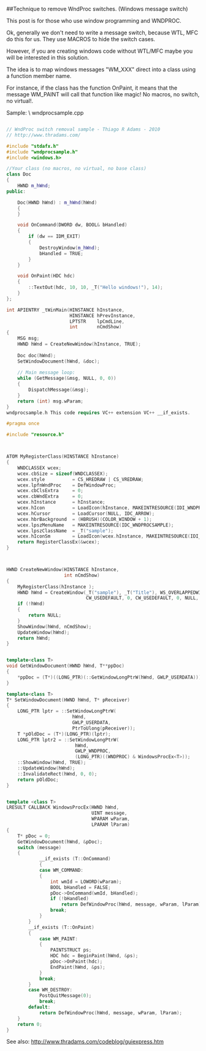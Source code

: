 ##Technique to remove WndProc switches. (Windows message switch)

This post is for those who use window programming and WNDPROC.

Ok, generally we don't need to write a message switch, because WTL, MFC do this for us. They use MACROS to hide the switch cases.

However, if you are creating windows code without WTL/MFC maybe you will be interested in this solution.

The idea is to map windows messages "WM_XXX" direct into a class using a function member name.

For instance, if the class has the function OnPaint, it means that the message WM_PAINT will call that function like magic! No macros, no switch, no virtual!.

Sample: \\
wndprocsample.cpp

```cpp

// WndProc switch removal sample - Thiago R Adams - 2010
// http://www.thradams.com/

#include "stdafx.h"
#include "wndprocsample.h"
#include <windows.h>

//Your class (no macros, no virtual, no base class)
class Doc
{
    HWND m_hWnd;
public:

    Doc(HWND hWnd) : m_hWnd(hWnd)
    {
    }

    void OnCommand(DWORD dw, BOOL& bHandled)
    {
        if (dw == IDM_EXIT)
        {
            DestroyWindow(m_hWnd);
            bHandled = TRUE;
        }
    }

    void OnPaint(HDC hdc)
    {
        ::TextOut(hdc, 10, 10, _T("Hello windows!"), 14);
    }
};

int APIENTRY _tWinMain(HINSTANCE hInstance,
                       HINSTANCE hPrevInstance,
                       LPTSTR    lpCmdLine,
                       int       nCmdShow)
{
    MSG msg;
    HWND hWnd = CreateNewWindow(hInstance, TRUE);
    
    Doc doc(hWnd);
    SetWindowDocument(hWnd, &doc);
    
    // Main message loop:
    while (GetMessage(&msg, NULL, 0, 0))
    {
        DispatchMessage(&msg);
    }
    return (int) msg.wParam;
}
wndprocsample.h This code requires VC++ extension VC++ __if_exists.

#pragma once

#include "resource.h"



ATOM MyRegisterClass(HINSTANCE hInstance)
{
    WNDCLASSEX wcex;
    wcex.cbSize = sizeof(WNDCLASSEX);
    wcex.style          = CS_HREDRAW | CS_VREDRAW;
    wcex.lpfnWndProc    = DefWindowProc;
    wcex.cbClsExtra     = 0;
    wcex.cbWndExtra     = 0;
    wcex.hInstance      = hInstance;
    wcex.hIcon          = LoadIcon(hInstance, MAKEINTRESOURCE(IDI_WNDPROCSAMPLE));
    wcex.hCursor        = LoadCursor(NULL, IDC_ARROW);
    wcex.hbrBackground  = (HBRUSH)(COLOR_WINDOW + 1);
    wcex.lpszMenuName   = MAKEINTRESOURCE(IDC_WNDPROCSAMPLE);
    wcex.lpszClassName  = _T("sample");
    wcex.hIconSm        = LoadIcon(wcex.hInstance, MAKEINTRESOURCE(IDI_SMALL));
    return RegisterClassEx(&wcex);
}



HWND CreateNewWindow(HINSTANCE hInstance,
                     int nCmdShow)
{
    MyRegisterClass(hInstance );
    HWND hWnd = CreateWindow(_T("sample"), _T("Title"), WS_OVERLAPPEDWINDOW,
                             CW_USEDEFAULT, 0, CW_USEDEFAULT, 0, NULL, NULL, hInstance, NULL);
    if (!hWnd)
    {
        return NULL;
    }
    ShowWindow(hWnd, nCmdShow);
    UpdateWindow(hWnd);
    return hWnd;
}


template<class T>
void GetWindowDocument(HWND hWnd, T**ppDoc)
{
    *ppDoc = (T*)((LONG_PTR)(::GetWindowLongPtrW(hWnd, GWLP_USERDATA)));
}

template<class T>
T* SetWindowDocument(HWND hWnd, T* pReceiver)
{
    LONG_PTR lptr = ::SetWindowLongPtrW(
                        hWnd,
                        GWLP_USERDATA,
                        PtrToUlong(pReceiver));
    T *pOldDoc = (T*)(LONG_PTR)(lptr);
    LONG_PTR lptr2 = ::SetWindowLongPtrW(
                         hWnd,
                         GWLP_WNDPROC,
                         (LONG_PTR)((WNDPROC) & WindowsProcEx<T>));
    ::ShowWindow(hWnd, TRUE);
    ::UpdateWindow(hWnd);
    ::InvalidateRect(hWnd, 0, 0);
    return pOldDoc;
}


template <class T>
LRESULT CALLBACK WindowsProcEx(HWND hWnd,
                               UINT message,
                               WPARAM wParam,
                               LPARAM lParam)
{
    T* pDoc = 0;
    GetWindowDocument(hWnd, &pDoc);
    switch (message)
    {
            __if_exists (T::OnCommand)
            {
            case WM_COMMAND:
            {
                int wmId = LOWORD(wParam);
                BOOL bHandled = FALSE;
                pDoc->OnCommand(wmId, bHandled);
                if (!bHandled)
                    return DefWindowProc(hWnd, message, wParam, lParam);
                break;
            }
        }
        __if_exists (T::OnPaint)
        {
            case WM_PAINT:
            {
                PAINTSTRUCT ps;
                HDC hdc = BeginPaint(hWnd, &ps);
                pDoc->OnPaint(hdc);
                EndPaint(hWnd, &ps);
            }
            break;
        }
        case WM_DESTROY:
            PostQuitMessage(0);
            break;
        default:
            return DefWindowProc(hWnd, message, wParam, lParam);
    }
    return 0;
}

```

See also: http://www.thradams.com/codeblog/guiexpress.htm
